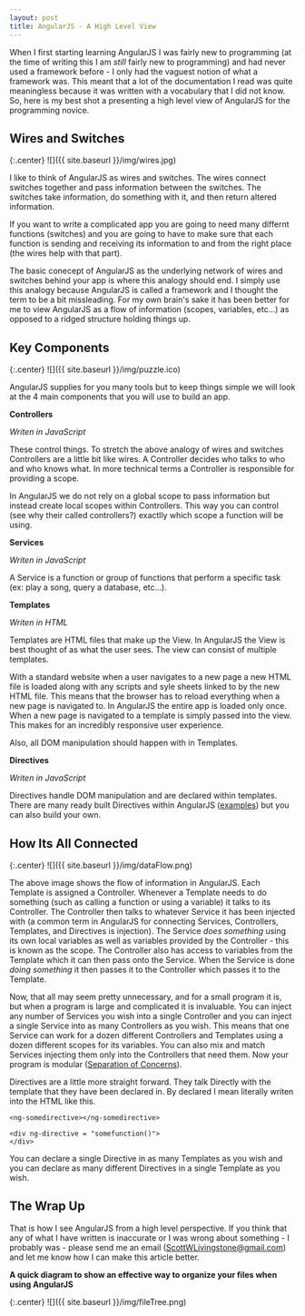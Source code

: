 ```yaml
---
layout: post
title: AngularJS - A High Level View
---
```


When I first starting learning AngularJS I was fairly new to programming (at the time of writing this I am _still_ fairly new to programming) and had never used a framework before - I only had the vaguest notion of what a framework was.  This meant that a lot of the documentation I read was quite meaningless because it was written with a vocabulary that I did not know.  So, here is my best shot a presenting a high level view of AngularJS for the programming novice.

## Wires and Switches

{:.center}
![]({{ site.baseurl }}/img/wires.jpg)

I like to think of AngularJS as wires and switches.  The wires connect switches together and pass information between the switches.  The switches take information, do something with it, and then return altered information.

If you want to write a complicated app you are going to need many differnt functions (switches) and you are going to have to make sure that each function is sending and receiving its information to and from the right place (the wires help with that part).

The basic conecept of AngularJS as the underlying network of wires and switches behind your app is where this analogy should end.  I simply use this analogy because AngularJS is called a framework and I thought the term to be a bit missleading.  For my own brain's sake it has been better for me to view AngularJS as a flow of information (scopes, variables, etc...) as opposed to a ridged structure holding things up.




## Key Components

{:.center}
![]({{ site.baseurl }}/img/puzzle.ico)

AngularJS supplies for you many tools but to keep things simple we will look at the 4 main components that you will use to build an app.

**Controllers**

_Writen in JavaScript_

These control things.  To stretch the above analogy of wires and switches Controllers are a little bit like wires.  A Controller decides who talks to who and who knows what.  In more technical terms a Controller is responsible for providing a scope.  

In AngularJS we do not rely on a global scope to pass information but instead create local scopes within Controllers.  This way you can control (see why their called controllers?) exactlly which scope a function will be using.

**Services**

_Writen in JavaScript_

A Service is a function or group of functions that perform a specific task (ex: play a song, query a database, etc...).

**Templates**

_Writen in HTML_

Templates are HTML files that make up the View. In AngularJS the View is best thought of as what the user sees.  The view can consist of multiple templates.

With a standard website when a user navigates to a new page a new HTML file is loaded along with any scripts and syle sheets linked to by the new HTML file.  This means that the browser has to reload everything when a new page is navigated to.  In AngularJS the entire app is loaded only once.  When a new page is navigated to a template is simply passed into the view.  This makes for an incredibly responsive user experience.

Also, all DOM manipulation should happen with in Templates.

**Directives**

_Writen in JavaScript_

Directives handle DOM manipulation and are declared within templates.  There are many ready built Directives within AngularJS ([examples](https://www.w3schools.com/angular/angular_directives.asp)) but you can also build your own.


## How Its All Connected

{:.center}
![]({{ site.baseurl }}/img/dataFlow.png)

The above image shows the flow of information in AngularJS.  Each Template is assigned a Controller.  Whenever a Template needs to do something (such as calling a function or using a variable) it talks to its Controller.  The Controller then talks to whatever Service it has been injected with (a common term in AngularJS for connecting Services, Controllers, Templates, and Directives is injection).  The Service _does something_ using its own local variables as well as variables provided by the Controller - this is known as the scope.  The Controller also has access to variables from the Template which it can then pass onto the Service.  When the Service is done _doing something_ it then passes it to the Controller which passes it to the Template.

Now, that all may seem pretty unnecessary, and for a small program it is, but when a program is large and complicated it is invaluable.  You can inject any number of Services you wish into a single Controller and you can inject a single Service into as many Controllers as you wish.  This means that one Service can work for a dozen different Controllers and Templates using a dozen different scopes for its variables.  You can also mix and match Services injecting them only into the Controllers that need them.  Now your program is modular ([Separation of Concerns](https://en.wikipedia.org/wiki/Separation_of_concerns)).

Directives are a little more straight forward.  They talk Directly with the template that they have been declared in.  By declared I mean literally writen into the HTML like this.
```
<ng-somedirective></ng-somedirective>

<div ng-directive = "somefunction()">
</div>
```
You can declare a single Directive in as many Templates as you wish and you can declare as many different Directives in a single Template as you wish.

## The Wrap Up

That is how I see AngularJS from a high level perspective.  If you think that any of what I have written is inaccurate or I was wrong about something - I probably was - please send me an email (ScottWLivingstone@gmail.com) and let me know how I can make this article better.


**A quick diagram to show an effective way to organize your files when using AngularJS**

{:.center}
![]({{ site.baseurl }}/img/fileTree.png)
